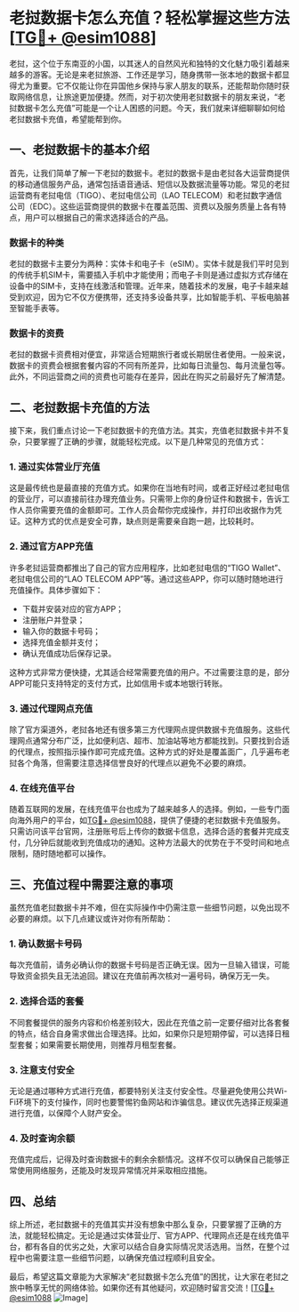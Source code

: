 # 老挝数据卡怎么充值？轻松掌握这些方法[[TG💪+ @esim1088](https://t.me/s/esim1088)]

老挝，这个位于东南亚的小国，以其迷人的自然风光和独特的文化魅力吸引着越来越多的游客。无论是来老挝旅游、工作还是学习，随身携带一张本地的数据卡都显得尤为重要。它不仅能让你在异国他乡保持与家人朋友的联系，还能帮助你随时获取网络信息，让旅途更加便捷。然而，对于初次使用老挝数据卡的朋友来说，“老挝数据卡怎么充值”可能是一个让人困惑的问题。今天，我们就来详细聊聊如何给老挝数据卡充值，希望能帮到你。

## 一、老挝数据卡的基本介绍

首先，让我们简单了解一下老挝的数据卡。老挝的数据卡是由老挝各大运营商提供的移动通信服务产品，通常包括语音通话、短信以及数据流量等功能。常见的老挝运营商有老挝电信（TIGO）、老挝电信公司（LAO TELECOM）和老挝数字通信公司（EDC）。这些运营商提供的数据卡在覆盖范围、资费以及服务质量上各有特点，用户可以根据自己的需求选择适合的产品。

### 数据卡的种类

老挝的数据卡主要分为两种：实体卡和电子卡（eSIM）。实体卡就是我们平时见到的传统手机SIM卡，需要插入手机中才能使用；而电子卡则是通过虚拟方式存储在设备中的SIM卡，支持在线激活和管理。近年来，随着技术的发展，电子卡越来越受到欢迎，因为它不仅方便携带，还支持多设备共享，比如智能手机、平板电脑甚至智能手表等。

### 数据卡的资费

老挝的数据卡资费相对便宜，非常适合短期旅行者或长期居住者使用。一般来说，数据卡的资费会根据套餐内容的不同有所差异，比如每日流量包、每月流量包等。此外，不同运营商之间的资费也可能存在差异，因此在购买之前最好先了解清楚。

## 二、老挝数据卡充值的方法

接下来，我们重点讨论一下老挝数据卡的充值方法。其实，充值老挝数据卡并不复杂，只要掌握了正确的步骤，就能轻松完成。以下是几种常见的充值方式：

### 1. 通过实体营业厅充值

这是最传统也是最直接的充值方式。如果你在当地有时间，或者正好经过老挝电信的营业厅，可以直接前往办理充值业务。只需带上你的身份证件和数据卡，告诉工作人员你需要充值的金额即可。工作人员会帮你完成操作，并打印出收据作为凭证。这种方式的优点是安全可靠，缺点则是需要亲自跑一趟，比较耗时。

### 2. 通过官方APP充值

许多老挝运营商都推出了自己的官方应用程序，比如老挝电信的“TIGO Wallet”、老挝电信公司的“LAO TELECOM APP”等。通过这些APP，你可以随时随地进行充值操作。具体步骤如下：
- 下载并安装对应的官方APP；
- 注册账户并登录；
- 输入你的数据卡号码；
- 选择充值金额并支付；
- 确认充值成功后保存记录。

这种方式非常方便快捷，尤其适合经常需要充值的用户。不过需要注意的是，部分APP可能只支持特定的支付方式，比如信用卡或本地银行转账。

### 3. 通过代理网点充值

除了官方渠道外，老挝各地还有很多第三方代理网点提供数据卡充值服务。这些代理网点通常分布广泛，比如便利店、超市、加油站等地方都能找到。只要找到合适的代理点，按照指示操作即可完成充值。这种方式的好处是覆盖面广，几乎遍布老挝各个角落，但需要注意选择信誉良好的代理点以避免不必要的麻烦。

### 4. 在线充值平台

随着互联网的发展，在线充值平台也成为了越来越多人的选择。例如，一些专门面向海外用户的平台，如[TG💪+ @esim1088](https://t.me/s/esim1088)，提供了便捷的老挝数据卡充值服务。只需访问该平台官网，注册账号后上传你的数据卡信息，选择合适的套餐并完成支付，几分钟后就能收到充值成功的通知。这种方法最大的优势在于不受时间和地点限制，随时随地都可以操作。

## 三、充值过程中需要注意的事项

虽然充值老挝数据卡并不难，但在实际操作中仍需注意一些细节问题，以免出现不必要的麻烦。以下几点建议或许对你有所帮助：

### 1. 确认数据卡号码

每次充值前，请务必确认你的数据卡号码是否正确无误。因为一旦输入错误，可能导致资金损失且无法追回。建议在充值前再次核对一遍号码，确保万无一失。

### 2. 选择合适的套餐

不同套餐提供的服务内容和价格差别较大，因此在充值之前一定要仔细对比各套餐的特点，结合自身需求做出合理选择。比如，如果你只是短期停留，可以选择日租型套餐；如果需要长期使用，则推荐月租型套餐。

### 3. 注意支付安全

无论是通过哪种方式进行充值，都要特别关注支付安全性。尽量避免使用公共Wi-Fi环境下的支付操作，同时也要警惕钓鱼网站和诈骗信息。建议优先选择正规渠道进行充值，以保障个人财产安全。

### 4. 及时查询余额

充值完成后，记得及时查询数据卡的剩余余额情况。这样不仅可以确保自己能够正常使用网络服务，还能及时发现异常情况并采取相应措施。

## 四、总结

综上所述，老挝数据卡的充值其实并没有想象中那么复杂，只要掌握了正确的方法，就能轻松搞定。无论是通过实体营业厅、官方APP、代理网点还是在线充值平台，都有各自的优劣之处，大家可以结合自身实际情况灵活选用。当然，在整个过程中也需要注意一些细节问题，以确保充值过程顺利且安全。

最后，希望这篇文章能为大家解决“老挝数据卡怎么充值”的困扰，让大家在老挝之旅中畅享无忧的网络体验。如果你还有其他疑问，欢迎随时留言交流！[[TG💪+ @esim1088](https://t.me/s/esim1088) ![Image](https://i.postimg.cc/4NQfJmqS/Snipaste-2025-05-13-00-14-12.png)]
